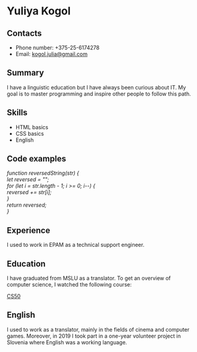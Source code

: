 <h1>Yuliya Kogol</h1>

<h2>Contacts</h2>

* Phone number: +375-25-6174278
* Email: kogol.julia@gmail.com

<h2>Summary</h2>
I have a linguistic education but I have always been curious about IT. My goal is to master programming and inspire other people to follow this path.

<h2>Skills</h2>

* HTML basics
* CSS basics
* English

<h2>Code examples</h2>

*function reversedString(str) {*<br>
  *let reversed = "";*<br>
  *for (let i = str.length - 1; i >= 0; i--) {*<br>
    *reversed += str[i];*<br>
  *}*<br>
  *return reversed;*<br>
*}*<br>

<h2>Experience</h2>
I used to work in EPAM as a technical support engineer.

<h2>Education</h2>
I have graduated from MSLU as a translator. To get an overview of computer science, I watched the following course:

[CS50](https://www.youtube.com/playlist?list=PLhQjrBD2T3828ZVcVzEIhsHVgjANGZveu)


<h2>English</h2>
I used to work as a translator, mainly in the fields of cinema and computer games. Moreover, in 2019 I took part in a one-year volunteer project in Slovenia where English was a working language.
